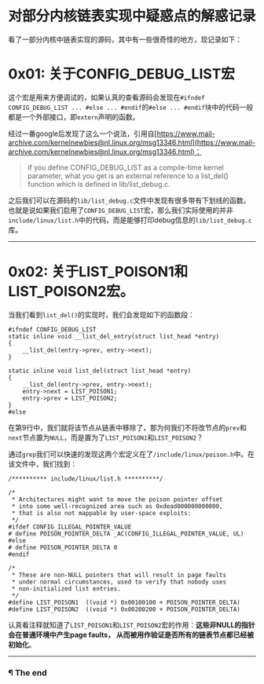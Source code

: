 # 对部分内核链表实现中疑惑点的解惑记录

看了一部分内核中链表实现的源码，其中有一些很奇怪的地方，现记录如下：

# 0x01: 关于CONFIG_DEBUG_LIST宏

这个宏是用来方便调试的，如果认真的查看源码会发现在`#ifndef CONFIG_DEBUG_LIST ... #else ... #endif`的`#else ... #endif`块中的代码一般都是一个外部接口，即`extern`声明的函数。

经过一番google后发现了这么一个说法，引用自[https://www.mail-archive.com/kernelnewbies@nl.linux.org/msg13346.html](https://www.mail-archive.com/kernelnewbies@nl.linux.org/msg13346.html)：

> if you define CONFIG_DEBUG_LIST as a
compile-time kernel parameter, what you get is an external reference
to a list_del() function which is defined in lib/list_debug.c.

之后我们可以在源码的`lib/list_debug.c`文件中发现有很多带有下划线的函数。也就是说如果我们启用了`CONFIG_DEBUG_LIST`宏，那么我们实际使用的并非`include/linux/list.h`中的代码，而是能够打印debug信息的`lib/list_debug.c`库。

---

# 0x02: 关于LIST_POISON1和LIST_POISON2宏。

当我们看到`list_del()`的实现时，我们会发现如下的函数段：

```language-c line-numbers
#ifndef CONFIG_DEBUG_LIST
static inline void __list_del_entry(struct list_head *entry)
{
    __list_del(entry->prev, entry->next);
}
 
static inline void list_del(struct list_head *entry)
{
    __list_del(entry->prev, entry->next);
    entry->next = LIST_POISON1;
    entry->prev = LIST_POISON2;
}
#else
```

在第9行中，我们就将该节点从链表中移除了，那为何我们不将改节点的`prev`和`next`节点置为`NULL`，而是置为了`LIST_POISON1`和`LIST_POISON2`？

通过`grep`我们可以快速的发现这两个宏定义在了`/include/linux/poison.h`中。在该文件中，我们找到：

```language-c line-numbers
/********** include/linux/list.h **********/
 
/*
 * Architectures might want to move the poison pointer offset
 * into some well-recognized area such as 0xdead000000000000,
 * that is also not mappable by user-space exploits:
 */
#ifdef CONFIG_ILLEGAL_POINTER_VALUE
# define POISON_POINTER_DELTA _AC(CONFIG_ILLEGAL_POINTER_VALUE, UL)
#else
# define POISON_POINTER_DELTA 0
#endif
 
/*
 * These are non-NULL pointers that will result in page faults
 * under normal circumstances, used to verify that nobody uses
 * non-initialized list entries.
 */
#define LIST_POISON1  ((void *) 0x00100100 + POISON_POINTER_DELTA)
#define LIST_POISON2  ((void *) 0x00200200 + POISON_POINTER_DELTA)
```

认真看注释就知道了`LIST_POISON1`和`LIST_POISON2`宏的作用：**这些非NULL的指针会在普通环境中产生page faults， 从而被用作验证是否所有的链表节点都已经被初始化**。

---

### ¶ The end
